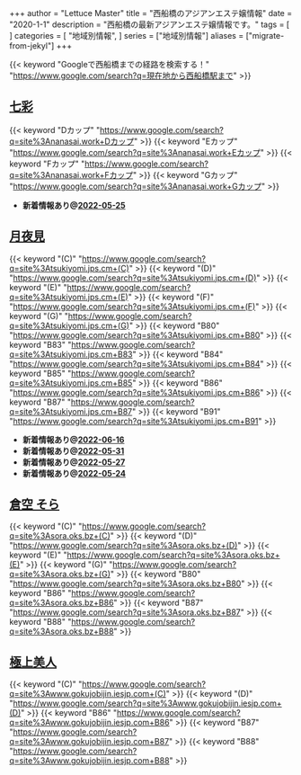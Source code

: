 +++
author = "Lettuce Master"
title = "西船橋のアジアンエステ嬢情報"
date = "2020-1-1"
description = "西船橋の最新アジアンエステ嬢情報です。"
tags = [
]
categories = [
    "地域別情報",
]
series = ["地域別情報"]
aliases = ["migrate-from-jekyl"]
+++

{{< keyword "Googleで西船橋までの経路を検索する！" "https://www.google.com/search?q=現在地から西船橋駅まで" >}}

## [七彩](http://nanasai.work/)
{{< keyword "Dカップ" "https://www.google.com/search?q=site%3Ananasai.work+Dカップ" >}} {{< keyword "Eカップ" "https://www.google.com/search?q=site%3Ananasai.work+Eカップ" >}} {{< keyword "Fカップ" "https://www.google.com/search?q=site%3Ananasai.work+Fカップ" >}} {{< keyword "Gカップ" "https://www.google.com/search?q=site%3Ananasai.work+Gカップ" >}} 

- **新着情報あり@[2022-05-25](/post/2022-05-25)**
## [月夜見](https://tsukiyomi.jps.cm/)
{{< keyword "(C)" "https://www.google.com/search?q=site%3Atsukiyomi.jps.cm+(C)" >}} {{< keyword "(D)" "https://www.google.com/search?q=site%3Atsukiyomi.jps.cm+(D)" >}} {{< keyword "(E)" "https://www.google.com/search?q=site%3Atsukiyomi.jps.cm+(E)" >}} {{< keyword "(F)" "https://www.google.com/search?q=site%3Atsukiyomi.jps.cm+(F)" >}} {{< keyword "(G)" "https://www.google.com/search?q=site%3Atsukiyomi.jps.cm+(G)" >}} {{< keyword "B80" "https://www.google.com/search?q=site%3Atsukiyomi.jps.cm+B80" >}} {{< keyword "B83" "https://www.google.com/search?q=site%3Atsukiyomi.jps.cm+B83" >}} {{< keyword "B84" "https://www.google.com/search?q=site%3Atsukiyomi.jps.cm+B84" >}} {{< keyword "B85" "https://www.google.com/search?q=site%3Atsukiyomi.jps.cm+B85" >}} {{< keyword "B86" "https://www.google.com/search?q=site%3Atsukiyomi.jps.cm+B86" >}} {{< keyword "B87" "https://www.google.com/search?q=site%3Atsukiyomi.jps.cm+B87" >}} {{< keyword "B91" "https://www.google.com/search?q=site%3Atsukiyomi.jps.cm+B91" >}} 

- **新着情報あり@[2022-06-16](/post/2022-06-16)**
- **新着情報あり@[2022-05-31](/post/2022-05-31)**
- **新着情報あり@[2022-05-27](/post/2022-05-27)**
- **新着情報あり@[2022-05-24](/post/2022-05-24)**
## [倉空 そら](https://sora.oks.bz/)
{{< keyword "(C)" "https://www.google.com/search?q=site%3Asora.oks.bz+(C)" >}} {{< keyword "(D)" "https://www.google.com/search?q=site%3Asora.oks.bz+(D)" >}} {{< keyword "(E)" "https://www.google.com/search?q=site%3Asora.oks.bz+(E)" >}} {{< keyword "(G)" "https://www.google.com/search?q=site%3Asora.oks.bz+(G)" >}} {{< keyword "B80" "https://www.google.com/search?q=site%3Asora.oks.bz+B80" >}} {{< keyword "B86" "https://www.google.com/search?q=site%3Asora.oks.bz+B86" >}} {{< keyword "B87" "https://www.google.com/search?q=site%3Asora.oks.bz+B87" >}} {{< keyword "B88" "https://www.google.com/search?q=site%3Asora.oks.bz+B88" >}} 

## [極上美人](http://www.gokujobijin.iesjp.com/)
{{< keyword "(C)" "https://www.google.com/search?q=site%3Awww.gokujobijin.iesjp.com+(C)" >}} {{< keyword "(D)" "https://www.google.com/search?q=site%3Awww.gokujobijin.iesjp.com+(D)" >}} {{< keyword "B86" "https://www.google.com/search?q=site%3Awww.gokujobijin.iesjp.com+B86" >}} {{< keyword "B87" "https://www.google.com/search?q=site%3Awww.gokujobijin.iesjp.com+B87" >}} {{< keyword "B88" "https://www.google.com/search?q=site%3Awww.gokujobijin.iesjp.com+B88" >}} 

